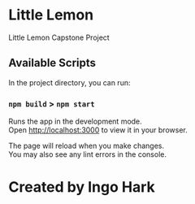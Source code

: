 # Little Lemon

Little Lemon Capstone Project

## Available Scripts

In the project directory, you can run:

### `npm build` > `npm start`

Runs the app in the development mode.\
Open [http://localhost:3000](http://localhost:3000) to view it in your browser.

The page will reload when you make changes.\
You may also see any lint errors in the console.

# Created by Ingo Hark
